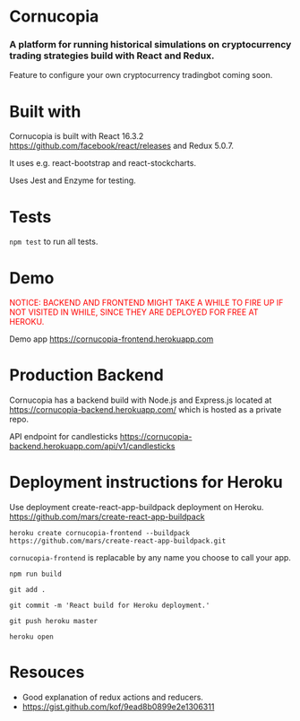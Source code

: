 # Cornucopia

### A platform for running historical simulations on cryptocurrency trading strategies build with React and Redux.

Feature to configure your own cryptocurrency tradingbot coming soon.

# Built with

Cornucopia is built with React 16.3.2 https://github.com/facebook/react/releases and Redux 5.0.7.

It uses e.g. react-bootstrap and react-stockcharts.

Uses Jest and Enzyme for testing.

# Tests

`npm test` to run all tests.

# Demo

<span style="color:red">NOTICE: BACKEND AND FRONTEND MIGHT TAKE A WHILE TO FIRE UP IF NOT VISITED IN WHILE, SINCE THEY ARE DEPLOYED FOR FREE AT HEROKU.<span>

Demo app https://cornucopia-frontend.herokuapp.com

# Production Backend

Cornucopia has a backend build with Node.js and Express.js located at https://cornucopia-backend.herokuapp.com/ which is hosted as a private repo.

API endpoint for candlesticks https://cornucopia-backend.herokuapp.com/api/v1/candlesticks

# Deployment instructions for Heroku

Use deployment create-react-app-buildpack deployment on Heroku. https://github.com/mars/create-react-app-buildpack

`heroku create cornucopia-frontend --buildpack https://github.com/mars/create-react-app-buildpack.git`

`cornucopia-frontend` is replacable by any name you choose to call your app.

`npm run build`

`git add .`

`git commit -m 'React build for Heroku deployment.'`

`git push heroku master`

`heroku open`

# Resouces

- Good explanation of redux actions and reducers.
- https://gist.github.com/kof/9ead8b0899e2e1306311
